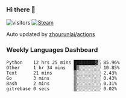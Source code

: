 ### Hi there 👋

![visitors](https://visitor-badge.glitch.me/badge?page_id=zhourunlai)
[![Steam](https://img.shields.io/badge/dynamic/json?label=Steam&query=%24.data.totalSubs&url=https%3A%2F%2Fapi.spencerwoo.com%2Fsubstats%2F%3Fsource%3DsteamGames%26queryKey%3D76561198285156854&suffix=%20Games&logo=steam&labelColor=134375&color=0b1a37&longCache=true)](http://steamcommunity.com/profiles/76561198285156854)

Auto updated by <a href="https://github.com/zhourunlai/zhourunlai/actions" target="_blank">zhourunlai/actions</a>

### Weekly Languages Dashboard

<!--PART:wakatime-->
```text
Python    12 hrs 25 mins ████████▓░ 85.96%
Other     1 hr 34 mins   █▒░░░░░░░░ 10.85%
Text      21 mins        ▒░░░░░░░░░ 2.43%
Go        3 mins         ▒░░░░░░░░░ 0.43%
Bash      2 mins         ▒░░░░░░░░░ 0.31%
gitrebase 0 secs         ▒░░░░░░░░░ 0.02%
```
<!--PART:wakatime-->

